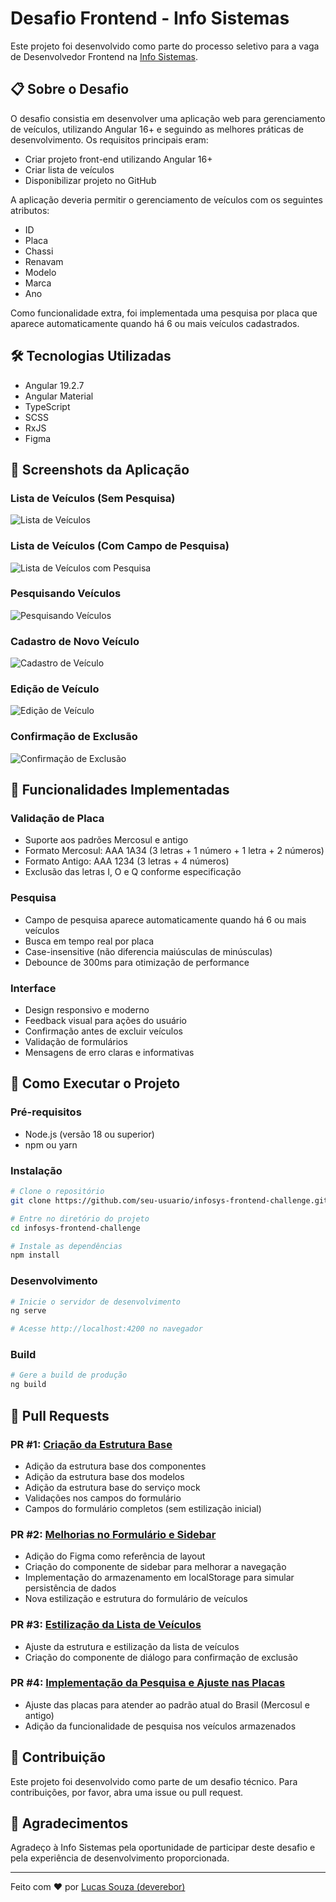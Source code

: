 # Desafio Frontend - Info Sistemas

Este projeto foi desenvolvido como parte do processo seletivo para a vaga de Desenvolvedor Frontend na [Info Sistemas](https://www.infosistemas.com.br/).

## 📋 Sobre o Desafio

O desafio consistia em desenvolver uma aplicação web para gerenciamento de veículos, utilizando Angular 16+ e seguindo as melhores práticas de desenvolvimento. Os requisitos principais eram:

- Criar projeto front-end utilizando Angular 16+
- Criar lista de veículos
- Disponibilizar projeto no GitHub

A aplicação deveria permitir o gerenciamento de veículos com os seguintes atributos:

- ID
- Placa
- Chassi
- Renavam
- Modelo
- Marca
- Ano

Como funcionalidade extra, foi implementada uma pesquisa por placa que aparece automaticamente quando há 6 ou mais veículos cadastrados.

## 🛠️ Tecnologias Utilizadas

- Angular 19.2.7
- Angular Material
- TypeScript
- SCSS
- RxJS
- Figma

## 📸 Screenshots da Aplicação

### Lista de Veículos (Sem Pesquisa)

![Lista de Veículos](.github/img/vehicle-list-w-out-search.png)

### Lista de Veículos (Com Campo de Pesquisa)

![Lista de Veículos com Pesquisa](.github/img/vehicle-list-w-search.png)

### Pesquisando Veículos

![Pesquisando Veículos](.github/img/vehicle-list-searching.png)

### Cadastro de Novo Veículo

![Cadastro de Veículo](.github/img/vehicle-new.png)

### Edição de Veículo

![Edição de Veículo](.github/img/vehicle-editing.png)

### Confirmação de Exclusão

![Confirmação de Exclusão](.github/img/vehicle-removing.png)

## 🚀 Funcionalidades Implementadas

### Validação de Placa

- Suporte aos padrões Mercosul e antigo
- Formato Mercosul: AAA 1A34 (3 letras + 1 número + 1 letra + 2 números)
- Formato Antigo: AAA 1234 (3 letras + 4 números)
- Exclusão das letras I, O e Q conforme especificação

### Pesquisa

- Campo de pesquisa aparece automaticamente quando há 6 ou mais veículos
- Busca em tempo real por placa
- Case-insensitive (não diferencia maiúsculas de minúsculas)
- Debounce de 300ms para otimização de performance

### Interface

- Design responsivo e moderno
- Feedback visual para ações do usuário
- Confirmação antes de excluir veículos
- Validação de formulários
- Mensagens de erro claras e informativas

## 🚀 Como Executar o Projeto

### Pré-requisitos

- Node.js (versão 18 ou superior)
- npm ou yarn

### Instalação

```bash
# Clone o repositório
git clone https://github.com/seu-usuario/infosys-frontend-challenge.git

# Entre no diretório do projeto
cd infosys-frontend-challenge

# Instale as dependências
npm install
```

### Desenvolvimento

```bash
# Inicie o servidor de desenvolvimento
ng serve

# Acesse http://localhost:4200 no navegador
```

### Build

```bash
# Gere a build de produção
ng build
```

## 📝 Pull Requests

### PR #1: [Criação da Estrutura Base](https://github.com/deverebor/infosys-frontend-challenge/pull/1)

- Adição da estrutura base dos componentes
- Adição da estrutura base dos modelos
- Adição da estrutura base do serviço mock
- Validações nos campos do formulário
- Campos do formulário completos (sem estilização inicial)

### PR #2: [Melhorias no Formulário e Sidebar](https://github.com/deverebor/infosys-frontend-challenge/pull/2)

- Adição do Figma como referência de layout
- Criação do componente de sidebar para melhorar a navegação
- Implementação do armazenamento em localStorage para simular persistência de dados
- Nova estilização e estrutura do formulário de veículos

### PR #3: [Estilização da Lista de Veículos](https://github.com/deverebor/infosys-frontend-challenge/pull/3)

- Ajuste da estrutura e estilização da lista de veículos
- Criação do componente de diálogo para confirmação de exclusão

### PR #4: [Implementação da Pesquisa e Ajuste nas Placas](https://github.com/deverebor/infosys-frontend-challenge/pull/4)

- Ajuste das placas para atender ao padrão atual do Brasil (Mercosul e antigo)
- Adição da funcionalidade de pesquisa nos veículos armazenados

## 🤝 Contribuição

Este projeto foi desenvolvido como parte de um desafio técnico. Para contribuições, por favor, abra uma issue ou pull request.

## 🙏 Agradecimentos

Agradeço à Info Sistemas pela oportunidade de participar deste desafio e pela experiência de desenvolvimento proporcionada.

---

Feito com ❤️ por [Lucas Souza (deverebor)](https://github.com/deverebor)
